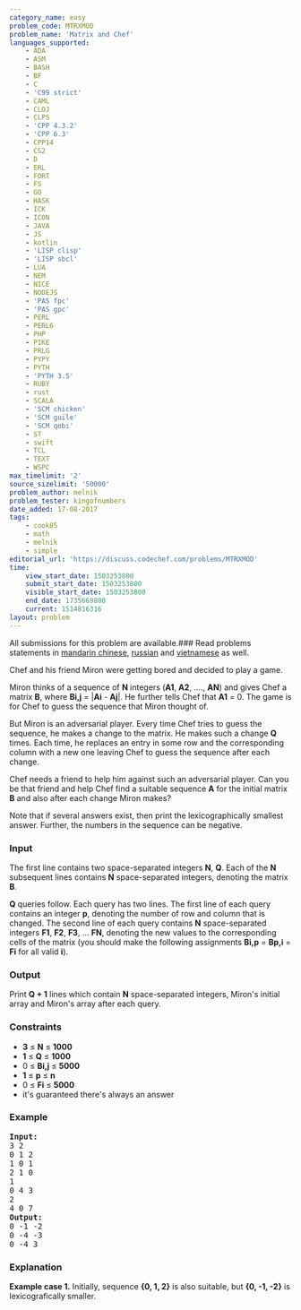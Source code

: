 ```yaml
---
category_name: easy
problem_code: MTRXMOD
problem_name: 'Matrix and Chef'
languages_supported:
    - ADA
    - ASM
    - BASH
    - BF
    - C
    - 'C99 strict'
    - CAML
    - CLOJ
    - CLPS
    - 'CPP 4.3.2'
    - 'CPP 6.3'
    - CPP14
    - CS2
    - D
    - ERL
    - FORT
    - FS
    - GO
    - HASK
    - ICK
    - ICON
    - JAVA
    - JS
    - kotlin
    - 'LISP clisp'
    - 'LISP sbcl'
    - LUA
    - NEM
    - NICE
    - NODEJS
    - 'PAS fpc'
    - 'PAS gpc'
    - PERL
    - PERL6
    - PHP
    - PIKE
    - PRLG
    - PYPY
    - PYTH
    - 'PYTH 3.5'
    - RUBY
    - rust
    - SCALA
    - 'SCM chicken'
    - 'SCM guile'
    - 'SCM qobi'
    - ST
    - swift
    - TCL
    - TEXT
    - WSPC
max_timelimit: '2'
source_sizelimit: '50000'
problem_author: melnik
problem_tester: kingofnumbers
date_added: 17-08-2017
tags:
    - cook85
    - math
    - melnik
    - simple
editorial_url: 'https://discuss.codechef.com/problems/MTRXMOD'
time:
    view_start_date: 1503253800
    submit_start_date: 1503253800
    visible_start_date: 1503253800
    end_date: 1735669800
    current: 1514816316
layout: problem
---
```

All submissions for this problem are available.### Read problems statements in [mandarin chinese](http://www.codechef.com/download/translated/COOK85/mandarin/MTRXMOD.pdf), [russian](http://www.codechef.com/download/translated/COOK85/russian/MTRXMOD.pdf) and [vietnamese](http://www.codechef.com/download/translated/COOK85/vietnamese/MTRXMOD.pdf) as well.

Chef and his friend Miron were getting bored and decided to play a game.

 Miron thinks of a sequence of  **N**  integers (**A1**, **A2**, …., **AN**) and gives Chef a matrix **B**, where **Bi,j** = |**Ai** - **Aj**|. He further tells Chef that **A1** = 0. The game is for Chef to guess the sequence that Miron thought of.

But Miron is an adversarial player. Every time Chef tries to guess the sequence, he makes a change to the matrix. He makes such a change **Q** times. Each time, he replaces an entry in some row and the corresponding column with a new one leaving Chef to guess the sequence after each change.

Chef needs a friend to help him against such an adversarial player. Can you be that friend and help Chef find a suitable sequence **A** for the initial matrix **B** and also after each change Miron makes?

Note that if several answers exist, then print the lexicographically smallest answer. Further, the numbers in the sequence can be negative.

### Input

The first line contains two space-separated integers **N**, **Q**. Each of the **N** subsequent lines contains **N** space-separated integers, denoting the matrix **B**.

**Q** queries follow. Each query has two lines. The first line of each query contains an integer **p**, denoting the number of row and column that is changed. The second line of each query contains **N** space-separated integers **F1**, **F2**, **F3**, ... **FN**, denoting the new values to the corresponding cells of the matrix (you should make the following assignments **Bi,p** = **Bp,i** = **Fi** for all valid **i**).

### Output

Print **Q + 1** lines which contain **N** space-separated integers, Miron's initial array and Miron's array after each query.

### Constraints

- **3** ≤ **N** ≤  **1000**
- **1** ≤ **Q** ≤  **1000**
- 0 ≤ **Bi,j** ≤  **5000**
- **1** ≤ **p** ≤  **n**
- 0 ≤ **Fi** ≤  **5000**
- it's guaranteed there's always an answer

### Example

<pre><b>Input:</b>
3 2
0 1 2
1 0 1
2 1 0
1
0 4 3
2
4 0 7
<b>Output:</b>
0 -1 -2
0 -4 -3
0 -4 3
</pre>
### Explanation

**Example case 1.** Initially, sequence **{0, 1, 2}** is also suitable, but **{0, -1, -2}** is lexicografically smaller.
